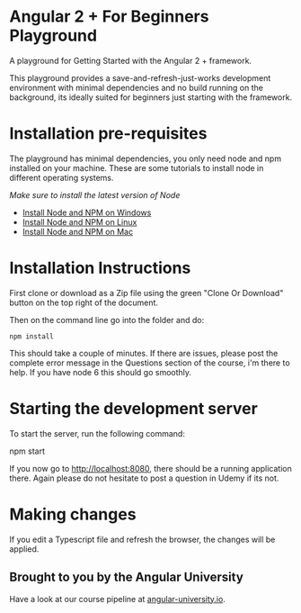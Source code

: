 # Angular 2 + For Beginners Playground
A playground for Getting Started with the Angular 2 + framework.

This playground provides a save-and-refresh-just-works development environment with minimal dependencies and no build running on the background, its ideally suited for beginners just starting with the framework.

# Installation pre-requisites

The playground has minimal dependencies,  you only need node and npm installed on your machine. 
These are some tutorials to install node in different operating systems. 

*Make sure to install the latest version of Node*

- [Install Node and NPM on Windows](https://www.youtube.com/watch?v=8ODS6RM6x7g)
- [Install Node and NPM on Linux](https://www.youtube.com/watch?v=yUdHk-Dk_BY)
- [Install Node and NPM on Mac](https://www.youtube.com/watch?v=Imj8PgG3bZU)

# Installation Instructions

First clone or download as a Zip file using the green "Clone Or Download" button on the top right of the document.

Then on the command line go into the folder and do:

    npm install
    
This should take a couple of minutes. If there are issues, please post the complete error message in the Questions section of the course, i'm there to help. If you have node 6 this should go smoothly. 

# Starting the development server

To start the server, run the following command:

npm start

If you now go to [http://localhost:8080](http://localhost:8080), there should be a running application there. Again please do not hesitate to post a question in Udemy if its not.

# Making changes

If you edit a Typescript file and refresh the browser, the changes will be applied.


## Brought to you by the Angular University

Have a look at our course pipeline at [angular-university.io](https://angular-university.io/).


